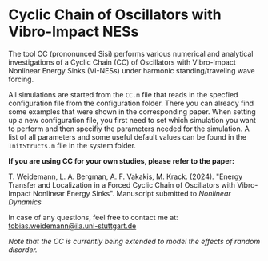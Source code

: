 # Cyclic Chain of Oscillators with Vibro-Impact NESs

The tool CC (prononunced Sisi) performs various numerical and analytical investigations of a Cyclic Chain (CC) of Oscillators with Vibro-Impact Nonlinear Energy Sinks (VI-NESs) under harmonic standing/traveling wave forcing.

All simulations are started from the `CC.m` file that reads in the specfied configuration file from the configuration folder. There you can already find some examples that were shown in the corresponding paper. When setting up a new configuration file, you first need to set which simulation you want to perform and then specifiy the parameters needed for the simulation. A list of all parameters and some useful default values can be found in the `InitStructs.m` file in the system folder.

**If you are using CC for your own studies, please refer to the paper:**

T. Weidemann, L. A. Bergman, A. F. Vakakis, M. Krack. (2024). "Energy Transfer and Localization in a Forced Cyclic Chain of Oscillators with Vibro-Impact Nonlinear Energy Sinks". Manuscript submitted to _Nonlinear Dynamics_

In case of any questions, feel free to contact me at: tobias.weidemann@ila.uni-stuttgart.de


_Note that the CC is currently being extended to model the effects of random disorder._
